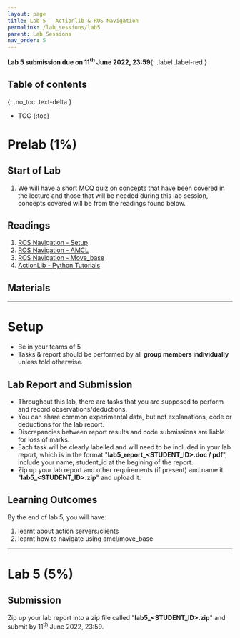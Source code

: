 ```yaml
---
layout: page
title: Lab 5 - Actionlib & ROS Navigation
permalink: /lab_sessions/lab5
parent: Lab Sessions
nav_order: 5
---
```

**Lab 5 submission due on 11<sup>th</sup> June 2022, 23:59**{: .label .label-red }

## Table of contents
{: .no_toc .text-delta }

- TOC
{:toc}

# Prelab (1%)

## Start of Lab
1. We will have a short MCQ quiz on concepts that have been covered in the lecture and those that will be needed during this lab session, concepts covered will be from the readings found below.

## Readings
1. [ROS Navigation - Setup](http://wiki.ros.org/navigation/Tutorials/RobotSetup)
2. [ROS Navigation - AMCL](http://wiki.ros.org/amcl)
3. [ROS Navigation - Move_base](http://wiki.ros.org/move_base)
4. [ActionLib - Python Tutorials](http://wiki.ros.org/actionlib_tutorials/Tutorials)

## Materials

----

# Setup
* Be in your teams of 5
* Tasks & report should be performed by all **group members individually** unless told otherwise.

## Lab Report and Submission
* Throughout this lab, there are tasks that you are supposed to perform and record observations/deductions.
* You can share common experimental data, but not explanations, code or deductions for the lab report.
* Discrepancies between report results and code submissions are liable for loss of marks.
* Each task will be clearly labelled and will need to be included in your lab report, which is in the format "**lab5\_report\_<STUDENT\_ID>.doc / pdf**", include your name, student_id at the begining of the report.
* Zip up your lab report and other requirements (if present) and name it "**lab5\_<STUDENT\_ID>.zip**" and upload it.

## Learning Outcomes
By the end of lab 5, you will have:
1. learnt about action servers/clients
2. learnt how to navigate using amcl/move_base

----

# Lab 5 (5%) 

## Submission
Zip up your lab report into a zip file called "**lab5\_<STUDENT\_ID>.zip**" and submit by 11<sup>th</sup> June 2022, 23:59.